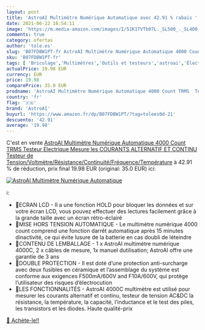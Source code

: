 ```yaml
---
layout: post
title: 'AstroAI Multimètre Numérique Automatique avec 42.91 % rabais '
date: 2021-06-22 16:54:11
image: 'https://m.media-amazon.com/images/I/51K1TVTb07L._SL500_._SL400_.jpg'
comments: true
category: ofertas
author: 'tole.es'
slug: 'B07FDBW1PT-fr AstroAI Multimètre Numérique Automatique 4000 Count TRMS...'
sku: 'B07FDBW1PT-fr'
tags: [ 'Bricolage','Multimètres','Outils et testeurs','astroai','Électricité', ]
actualPrice: 19.98 EUR
currency: EUR
price: 19.98
comparePrice: 35.0 EUR
prodname: 'AstroAI Multimètre Numérique Automatique 4000 Count TRMS  Testeur Electrique  Mesure les COURANTS ALTERNATIF ET CONTINU Testeur de Tension/Voltmètre/Résistance/Continuité/Fréquence/Température'
country: 'fr'
flag: '🇫🇷'
brand: 'AstroAI'
buyurl: 'https://www.amazon.fr/dp/B07FDBW1PT/?tag=tolees0d-21'
descuento: '42.91'
average: '19.98'
---
```


C'est en vente [AstroAI Multimètre Numérique Automatique 4000 Count TRMS  Testeur Electrique  Mesure les COURANTS ALTERNATIF ET CONTINU Testeur de Tension/Voltmètre/Résistance/Continuité/Fréquence/Température](https://www.amazon.fr/dp/B07FDBW1PT/?tag=tolees0d-21)  à  42.91 % de réduction, prix final  19.98 EUR (original: 35.0 EUR) ici:

[![AstroAI Multimètre Numérique Automatique](https://m.media-amazon.com/images/I/51K1TVTb07L._SL500_._SL400_.jpg)](https://www.amazon.fr/dp/B07FDBW1PT/?tag=tolees0d-21)

ℹ️:

- 📌ECRAN LCD - Il a une fonction HOLD pour bloquer les données et sur votre écran LCD, vous pouvez effectuer des lectures facilement grâce à la grande taille avec un écran rétro-éclairé
- 📌MISE HORS TENSION AUTOMATIQUE - Le multimètre numérique 4000 count comprend une fonction darrêt automatique après 15 minutes dinactivité, ce qui évite lusure de la batterie en cas doubli de léteindre
- 📌CONTENU DE LEMBALLAGE - 1 x AstroAI multimètre numérique 4000C, 2 x câbles de mesure, 1x manuel dutilisation; AstroAI offre une garantie de 3 ans
- 📌DOUBLE PROTECTION - Il est doté d’une protection anti-surcharge avec deux fusibles en céramique et l’assemblage du système est conforme aux exigences F500mA/600V and F10A/600V, qui protège l’utilisateur des risques d’électrocution
- 📌LES FONCTIONNALITÉS - AstroAI 4000C multimètre est utilisé pour mesurer les courants alternatif et continu, testeur de tension AC&DC la résistance, la température, la capacité, l’inductance et le test des piles, les transistors et les diodes. Haute qualité-prix

[🛒 Achète-le!!](https://www.amazon.fr/dp/B07FDBW1PT/?tag=tolees0d-21)
